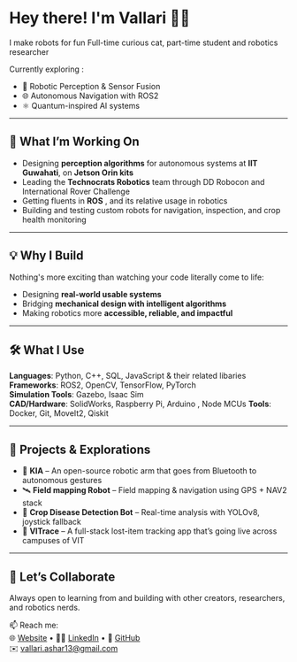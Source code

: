 
# Hey there! I'm Vallari 🤖✨

I make robots for fun
Full-time curious cat, part-time student and robotics researcher


Currently exploring :
- 🧠 Robotic Perception & Sensor Fusion
- 🌐 Autonomous Navigation with ROS2
- ⚛️ Quantum-inspired AI systems


---

## 🔭 What I’m Working On
- Designing **perception algorithms** for autonomous systems at **IIT Guwahati**, on **Jetson Orin kits**
- Leading the **Technocrats Robotics** team through DD Robocon and International Rover Challenge
- Getting fluents in **ROS** , and its relative usage in robotics
- Building and testing custom robots for navigation, inspection, and crop health monitoring

---

## 💡 Why I Build
Nothing's more exciting than watching your code literally come to life:
- Designing **real-world usable systems**
- Bridging **mechanical design with intelligent algorithms**
- Making robotics more **accessible, reliable, and impactful**

---

## 🛠️ What I Use
**Languages**: Python, C++, SQL, JavaScript & their related libaries
**Frameworks**: ROS2, OpenCV, TensorFlow, PyTorch  
**Simulation Tools**: Gazebo, Isaac Sim  
**CAD/Hardware**: SolidWorks, Raspberry Pi, Arduino , Node MCUs
**Tools**: Docker, Git, MoveIt2, Qiskit

---

## 🧪 Projects & Explorations
- 🤖 **KIA** – An open-source robotic arm that goes from Bluetooth to autonomous gestures  
- 🛰️ **Field mapping Robot** – Field mapping & navigation using GPS + NAV2 stack
- 🌾 **Crop Disease Detection Bot** – Real-time analysis with YOLOv8, joystick fallback  
- 📱 **VITrace** – A full-stack lost-item tracking app that’s going live across campuses of VIT

---

## 🌱 Let’s Collaborate
Always open to learning from and building with other creators, researchers, and robotics nerds.

📫 Reach me:  
🌐 [Website](https://vallari1.github.io) • 👩‍💻 [LinkedIn](https://linkedin.com/in/vallari1) • 💬 [GitHub](https://github.com/vallari1)  
✉️ vallari.ashar13@gmail.com

